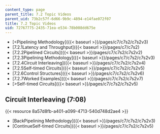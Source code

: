 ```yaml
---
content_type: page
parent_title: 7.2 Topic Videos
parent_uid: 73b2c57f-6d66-9b9c-4894-e14fae072f07
title: 7.2 Topic Videos
uid: 72767775-2435-71ea-e534-78b008dd675e
---
```


*   [<Pipelining Methodology]({{< baseurl >}}/pages/c7/c7s2/c7s2v3)
*   [7.2.1Latency and Throughput]({{< baseurl >}}/pages/c7/c7s2)
*   [7.2.2Pipelined Circuits]({{< baseurl >}}/pages/c7/c7s2/c7s2v2)
*   [7.2.3Pipelining Methodology]({{< baseurl >}}/pages/c7/c7s2/c7s2v3)
*   [7.2.4Circuit Interleaving]({{< baseurl >}}/pages/c7/c7s2/c7s2v4)
*   [7.2.5Self-timed Circuits]({{< baseurl >}}/pages/c7/c7s2/c7s2v5)
*   [7.2.6Control Structures]({{< baseurl >}}/pages/c7/c7s2/c7s2v6)
*   [7.2.7Worked Examples]({{< baseurl >}}/pages/c7/c7s2/c7s2v7)
*   [\>Self-timed Circuits]({{< baseurl >}}/pages/c7/c7s2/c7s2v5)

Circuit Interleaving (7:08)
---------------------------

{{< resource 8a57d8fb-a401-a099-4713-540d748d2ae4 >}}

*   [BackPipelining Methodology]({{< baseurl >}}/pages/c7/c7s2/c7s2v3)
*   [ContinueSelf-timed Circuits]({{< baseurl >}}/pages/c7/c7s2/c7s2v5)